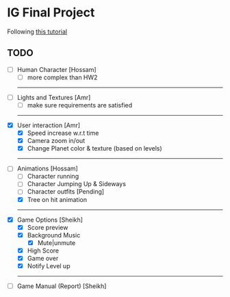 # IG Final Project

Following [this tutorial](https://gamedevelopment.tutsplus.com/tutorials/creating-a-simple-3d-endless-runner-game-using-three-js--cms-29157)

## TODO

- [ ] Human Character [Hossam]
  - [ ] more complex than HW2
  ***
- [ ] Lights and Textures [Amr]
  - [ ] make sure requirements are satisfied
  ***
- [x] User interaction [Amr]
  - [x] Speed increase w.r.t time
  - [x] Camera zoom in/out
  - [x] Change Planet color & texture (based on levels)
  ***
- [ ] Animations [Hossam]
  - [ ] Character running
  - [ ] Character Jumping Up & Sideways
  - [ ] Character outfits [Pending]
  - [x] Tree on hit animation
  ***
- [x] Game Options [Sheikh]
  - [x] Score preview
  - [x] Background Music
    - [x] Mute|unmute
  - [x] High Score
  - [x] Game over
  - [x] Notify Level up
  ***
- [ ] Game Manual (Report) [Sheikh]
